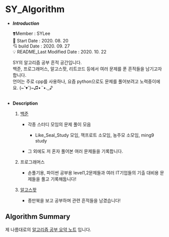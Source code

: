 # SY_Algorithm

- ***Introduction***

    ❣️Member : SYLee<br>
    🎊 Start Date : 2020. 08. 20<br>
    💘 build Date : 2020. 09. 27<br>
    💡 README_Last Modified Date : 2020. 10. 22<br>
    
    SY의 알고리즘 공부 흔적 공간입니다.<br>
    백준, 프로그래머스, 알고스팟, 리트코드 등에서 여러 문제를 푼 흔적들을 남기고자 합니다.<br>
    언어는 주로 cpp를 사용하나, 요즘 python으로도 문제를 풀어보려고 노력중이에요. (~˘▾˘)~♫•*¨*•.¸¸♪<br><br>
    
- **Description**
    
    1. [백준](./Baekjoon/README.md)
        - 각종 스터디 모임의 문제 풀이 모음
          - Like_Seal_Study 모임, 잭프로트 소모임, 농주모 소모임, ming9 study
  
        - 그 외에도 저 혼자 풀어본 여러 문제들을 기록합니다.
  
    2. 프로그래머스
        - 손풀기용, 파이썬 공부용 level1,2문제들과 여러 IT기업들의 기출 대비용 문제들을 풀고 기록해둡니다!

    3. [알고스팟](./Algorithm%20Summary/README.md)
        - 종만북을 보고 공부하며 관련 흔적들을 남겼습니다!

## Algorithm Summary
제 나름대로의 [알고리즘 공부 요약 노트](./Algorithm%20Summary/README.md) 입니다.

